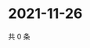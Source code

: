 # 2021-11-26

共 0 条

<!-- BEGIN WEIBO -->
<!-- 最后更新时间 Fri Nov 26 2021 03:00:52 GMT+0800 (China Standard Time) -->

<!-- END WEIBO -->
